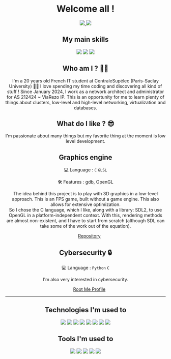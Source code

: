 <h1 align="center" >Welcome all !</h1>

<p align="center">
  <a href="https://www.linkedin.com/in/mathis-bottinelli/">
  <img src="https://img.shields.io/badge/linkedin-%230077B5.svg?style=for-the-badge&logo=linkedin&logoColor=white" >
  </a>
  <a href="https://t.me/mathisbato">
  <img src="https://img.shields.io/badge/Telegram-2CA5E0?style=for-the-badge&logo=telegram&logoColor=white" >
  </a>
</p>

<h2 align="center" > My main skills </h2>
<p align="center">
  <img src="https://img.shields.io/badge/c-%2300599C.svg?style=for-the-badge&logo=c%2B%2B&logoColor=white" />
  <img src="https://img.shields.io/badge/Python-14354C?style=for-the-badge&logo=python&logoColor=white" />
  <img src="https://img.shields.io/badge/javascript-%23323330.svg?style=for-the-badge&logo=javascript&logoColor=%23F7DF1E"/>
</p>

<h2 align="center" >Who am I ? 🧑‍💻 </h2>
<p align="center">
I'm a 20 years old French IT student at CentraleSupélec (Paris-Saclay University) 👨‍🎓 I love spending my time coding and discovering all kind of stuff !
Since January 2024, I work as a network architect and administrator for AS 212424 ~ ViaRezo IP. This is an opportunity for me to learn plenty of things about clusters, low-level and high-level networking, virtualization and databases.
</p>

<h2 align="center" > What do I like ? 😎 </h2>
<p align="center">
I'm passionate about many things but my favorite thing at the moment is low level development.
</p>

<!-- 
Kernel dev
-->

<h2 align="center" > Graphics engine </h2> 
<p align="center" > 💻 Language : <code>C</code> <code>GLSL</code> </p> 
<p align="center" > 🛠️ Features : gdb, OpenGL </p> 
<p align="center">
  The idea behind this project is to play with 3D graphics in a low-level approach. This is an FPS game, built without a game engine. This also allows for extensive optimization.<br/>
  So I chose the C language, which I like, along with a library: SDL2, to use OpenGL in a platform-independent context. With this, rendering methods are almost non-existent, and I have to start from scratch (although SDL can take some of the work out of the equation).
</p>
<ul list-style-type="none" align="center">
  <a href = "https://github.com/mathisbot/opengl-fps" > Repository </a>
</ul>

<h2 align="center" > Cybersecurity 🔒</h2> 
<p align="center" > 
  💻 Language : <code>Python</code> <code>C</code>
</p>
<p align="center">
I'm also very interested in cybersecurity.
</p>
<ul list-style-type="none" align="center">
  <p>
    <a href = "https://www.root-me.org/Dozer-335053" > Root Me Profile</a> <br/>
  </p>
</ul>

<!-- 
<h2 align="center" > Full stack development 🌐 </h2> 
<p align="center" > 💻 Language : <code>React</code> <code>ExpressJS</code></p> 
<p align="center">
As an administrator of an Internet Provider, I have to fix and improve wesites for our clients. In this context I learned backend and frontend development.
</p>
<ul list-style-type="none" align="center">
  <p>
    <a href = "" >  </a> <br/>
    
  </p>
</ul>

-->

<hr>

<h2 align="center" > Technologies I'm used to </h2>
<p align="center">
  <img src="https://img.shields.io/badge/mysql-%2300f.svg?style=for-the-badge&logo=mysql&logoColor=white" />
  <img src="https://img.shields.io/badge/MariaDB-003545?style=for-the-badge&logo=mariadb&logoColor=white">
  <img src="https://img.shields.io/badge/Openstack-%23f01742.svg?style=for-the-badge&logo=openstack&logoColor=white"/>
  <img src="https://img.shields.io/badge/kubernetes-%23326ce5.svg?style=for-the-badge&logo=kubernetes&logoColor=white"/>
  <img src="https://img.shields.io/badge/nginx-%23009639.svg?style=for-the-badge&logo=nginx&logoColor=white" />
  <img src="https://img.shields.io/badge/datadog-%23632CA6.svg?style=for-the-badge&logo=datadog&logoColor=white" />
  <img src="https://img.shields.io/badge/ovh-%23123F6D.svg?style=for-the-badge&logo=ovh&logoColor=#123F6D" />
  <img src="https://img.shields.io/badge/ubiquiti-%230559C9.svg?style=for-the-badge&logo=ubiquiti&logoColor=white" />
</p>

<h2 align="center" > Tools I'm used to </h2>
<p align="center">
  <img src="https://img.shields.io/badge/Obsidian-%23483699.svg?style=for-the-badge&logo=obsidian&logoColor=white"/>
  <img src="https://img.shields.io/badge/Visual%20Studio%20Code-0078d7.svg?style=for-the-badge&logo=visual-studio-code&logoColor=white" />
  <img src="https://img.shields.io/badge/Postman-FF6C37?style=for-the-badge&logo=postman&logoColor=white"/>
  <img src="https://img.shields.io/badge/ansible-%231A1918.svg?style=for-the-badge&logo=ansible&logoColor=white">
  <img src="https://img.shields.io/badge/jinja-white.svg?style=for-the-badge&logo=jinja&logoColor=black">
</p>



